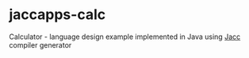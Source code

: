 # jaccapps-calc
Calculator - language design example implemented in Java using [Jacc](https://hassan-ait-kaci.net/hlt/doc/hlt/jaccdoc/000_START_HERE.html) compiler generator

